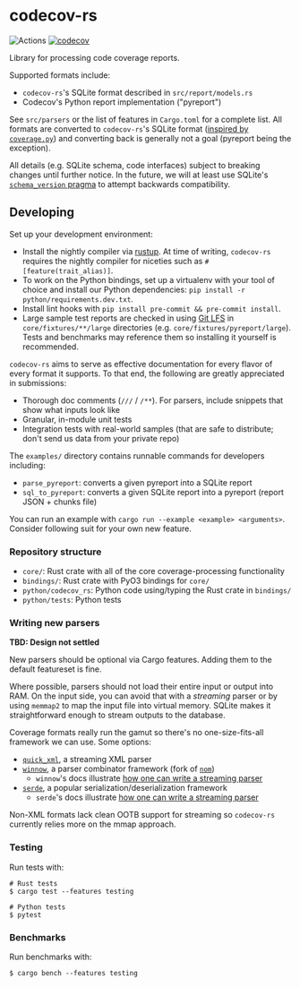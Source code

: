 # codecov-rs

![Actions](https://github.com/codecov/codecov-rs/actions/workflows/ci.yml/badge.svg)
[![codecov](https://codecov.io/gh/codecov/codecov-rs/graph/badge.svg?token=IEGybruDEg)](https://codecov.io/gh/codecov/codecov-rs)

Library for processing code coverage reports.

Supported formats include:

- `codecov-rs`'s SQLite format described in `src/report/models.rs`
- Codecov's Python report implementation ("pyreport")

See `src/parsers` or the list of features in `Cargo.toml` for a complete list. All formats are converted to `codecov-rs`'s SQLite format ([inspired by `coverage.py`](https://coverage.readthedocs.io/en/latest/dbschema.html)) and converting back is generally not a goal (pyreport being the exception).

All details (e.g. SQLite schema, code interfaces) subject to breaking changes until further notice. In the future, we will at least use SQLite's [`schema_version` pragma](https://www.sqlite.org/pragma.html#pragma_schema_version) to attempt backwards compatibility.

## Developing

Set up your development environment:
- Install the nightly compiler via [rustup](https://rustup.rs/). At time of writing, `codecov-rs` requires the nightly compiler for niceties such as `#[feature(trait_alias)]`.
- To work on the Python bindings, set up a virtualenv with your tool of choice and install our Python dependencies: `pip install -r python/requirements.dev.txt`.
- Install lint hooks with `pip install pre-commit && pre-commit install`.
- Large sample test reports are checked in using [Git LFS](https://git-lfs.com/) in `core/fixtures/**/large` directories (e.g. `core/fixtures/pyreport/large`). Tests and benchmarks may reference them so installing it yourself is recommended.

`codecov-rs` aims to serve as effective documentation for every flavor of every format it supports. To that end, the following are greatly appreciated in submissions:
- Thorough doc comments (`///` / `/**`). For parsers, include snippets that show what inputs look like
- Granular, in-module unit tests
- Integration tests with real-world samples (that are safe to distribute; don't send us data from your private repo)

The `examples/` directory contains runnable commands for developers including:
- `parse_pyreport`: converts a given pyreport into a SQLite report
- `sql_to_pyreport`: converts a given SQLite report into a pyreport (report JSON + chunks file)

You can run an example with `cargo run --example <example> <arguments>`. Consider following suit for your own new feature.

### Repository structure

- `core/`: Rust crate with all of the core coverage-processing functionality
- `bindings/`: Rust crate with PyO3 bindings for `core/`
- `python/codecov_rs`: Python code using/typing the Rust crate in `bindings/`
- `python/tests`: Python tests

### Writing new parsers

**TBD: Design not settled**

New parsers should be optional via Cargo features. Adding them to the default featureset is fine.

Where possible, parsers should not load their entire input or output into RAM. On the input side, you can avoid that with a _streaming_ parser or by using `memmap2` to map the input file into virtual memory. SQLite makes it straightforward enough to stream outputs to the database.

Coverage formats really run the gamut so there's no one-size-fits-all framework we can use. Some options:
- [`quick_xml`](https://crates.io/crates/quick_xml), a streaming XML parser
- [`winnow`](https://crates.io/crates/winnow), a parser combinator framework (fork of [`nom`](https://crates.io/crates/nom))
  - `winnow`'s docs illustrate [how one can write a streaming parser](https://docs.rs/winnow/latest/winnow/_topic/partial/index.html)
- [`serde`](https://serde.rs/), a popular serialization/deserialization framework
  - `serde`'s docs illustrate [how one can write a streaming parser](https://serde.rs/stream-array.html)

Non-XML formats lack clean OOTB support for streaming so `codecov-rs` currently relies more on the mmap approach.

### Testing

Run tests with:
```
# Rust tests
$ cargo test --features testing

# Python tests
$ pytest
```

### Benchmarks

Run benchmarks with:
```
$ cargo bench --features testing
```
